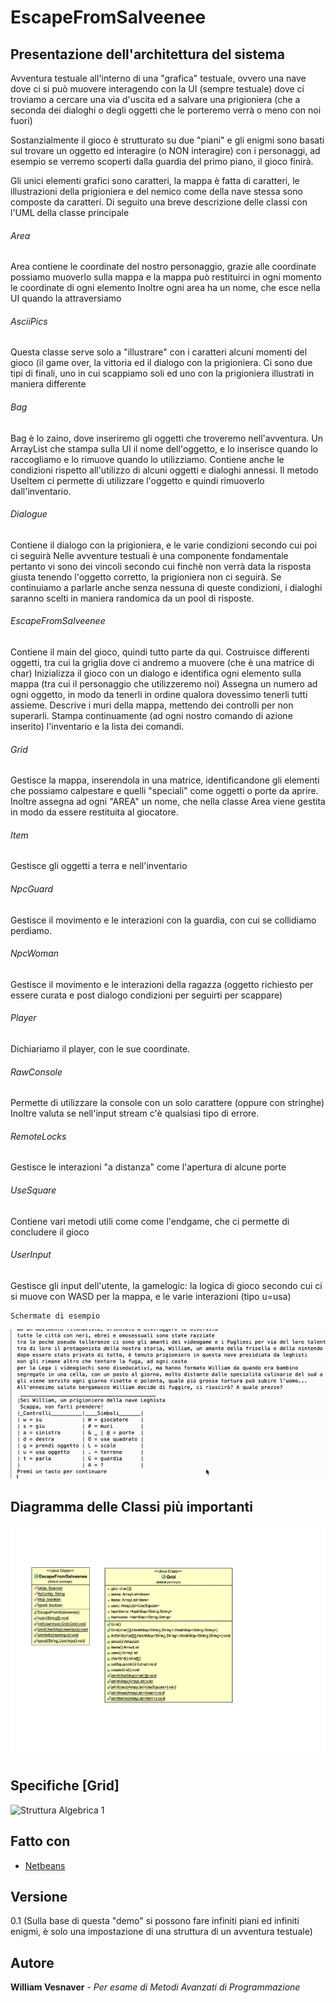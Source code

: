 # EscapeFromSalveenee
## Presentazione dell'architettura del sistema

Avventura testuale all'interno di una "grafica" testuale, ovvero una nave dove ci si può muovere interagendo con la UI (sempre testuale) 
dove ci troviamo a cercare una via d'uscita ed a salvare una prigioniera (che a seconda dei dialoghi o degli oggetti che le porteremo verrà 
o meno con noi fuori)

Sostanzialmente il gioco è strutturato su due "piani" e gli enigmi sono basati sul trovare un oggetto ed interagire (o NON interagire) con 
i personaggi, ad esempio se verremo scoperti dalla guardia del primo piano, il gioco finirà.

Gli unici elementi grafici sono caratteri, la mappa è fatta di caratteri, le illustrazioni della prigioniera e del nemico come della nave stessa
sono composte da caratteri. Di seguito una breve descrizione delle classi con l'UML della classe principale


###### Area
Area contiene le coordinate del nostro personaggio, grazie alle coordinate possiamo muoverlo sulla mappa
e la mappa può restituirci in ogni momento le coordinate di ogni elemento
Inoltre ogni area ha un nome, che esce nella UI quando la attraversiamo

###### AsciiPics
Questa classe serve solo a "illustrare" con i caratteri alcuni momenti del gioco (il game over, la vittoria
ed il dialogo con la prigioniera. Ci sono due tipi di finali, uno in cui scappiamo soli ed uno con la prigioniera
illustrati in maniera differente

###### Bag
Bag è lo zaino, dove inseriremo gli oggetti che troveremo nell'avventura.
Un ArrayList che stampa sulla UI il nome dell'oggetto, e lo inserisce quando lo raccogliamo
e lo rimuove quando lo utilizziamo.
Contiene anche le condizioni rispetto all'utilizzo di alcuni oggetti e dialoghi annessi.
Il metodo UseItem ci permette di utilizzare l'oggetto e quindi rimuoverlo dall'inventario.

###### Dialogue
Contiene il dialogo con la prigioniera, e le varie condizioni secondo cui poi ci seguirà
Nelle avventure testuali è una componente fondamentale pertanto vi sono dei vincoli secondo cui
finchè non verrà data la risposta giusta tenendo l'oggetto corretto, la prigioniera non ci seguirà.
Se continuiamo a parlarle anche senza nessuna di queste condizioni, i dialoghi saranno scelti in maniera
randomica da un pool di risposte.

###### EscapeFromSalveenee
Contiene il main del gioco, quindi tutto parte da qui.
Costruisce differenti oggetti, tra cui la griglia dove ci andremo a muovere (che è una matrice
di char)
Inizializza il gioco con un dialogo e identifica ogni elemento sulla mappa (tra cui il personaggio
che utilizzeremo noi)
Assegna un numero ad ogni oggetto, in modo da tenerli in ordine qualora dovessimo tenerli tutti assieme.
Descrive i muri della mappa, mettendo dei controlli per non superarli.
Stampa continuamente (ad ogni nostro comando di azione inserito) l'inventario e la lista dei comandi.

###### Grid
Gestisce la mappa, inserendola in una matrice, identificandone gli elementi che possiamo calpestare 
e quelli "speciali" come oggetti o porte da aprire.
Inoltre assegna ad ogni "AREA" un nome, che nella classe Area viene gestita in modo da essere restituita
al giocatore.

###### Item
Gestisce gli oggetti a terra e nell'inventario

###### NpcGuard
Gestisce il movimento e le interazioni con la guardia, con cui se collidiamo perdiamo.

###### NpcWoman
Gestisce il movimento e le interazioni della ragazza (oggetto richiesto per essere curata
e post dialogo condizioni per seguirti per scappare)

###### Player
Dichiariamo il player, con le sue coordinate.

###### RawConsole
Permette di utilizzare la console con un solo carattere (oppure con stringhe)
Inoltre valuta se nell'input stream c'è qualsiasi tipo di errore.

###### RemoteLocks
Gestisce le interazioni "a distanza" come l'apertura di alcune porte

###### UseSquare
Contiene vari metodi utili come come l'endgame, che ci permette di concludere il gioco

###### UserInput
Gestisce gli input dell'utente, la gamelogic: la logica di gioco secondo cui ci si muove con WASD per la 
mappa, e le varie interazioni (tipo u=usa)


```
Schermate di esempio
```
![demo](/demo1.gif)


## Diagramma delle Classi più importanti

![Diagramma Classi](/uml.png)

## Specifiche [Grid]

![Struttura Algebrica 1](/specifiche.jpeg)



## Fatto con

* [Netbeans](https://netbeans.apache.org) 

## Versione
0.1 (Sulla base di questa "demo" si possono fare infiniti piani ed infiniti enigmi, è solo una impostazione
di una struttura di un avventura testuale)

## Autore

**William Vesnaver** - *Per esame di Metodi Avanzati di Programmazione* 


